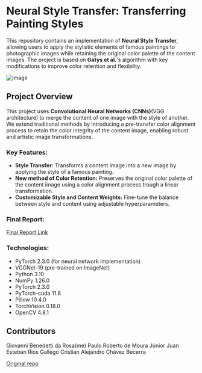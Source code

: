 # Neural Style Transfer: Transferring Painting Styles

This repository contains an implementation of **Neural Style Transfer**, allowing users to apply the stylistic elements of famous paintings to photographic images while retaining the original color palette of the content images. The project is based on **Gatys et al.**'s algorithm with key modifications to improve color retention and flexibility.

![image](https://github.com/user-attachments/assets/b475fd45-ae66-4db5-89be-3709df3f4325)



## Project Overview

This project uses **Convolutional Neural Networks (CNNs)**(VGG architecture) to merge the content of one image with the style of another. We extend traditional methods by introducing a pre-transfer color alignment process to retain the color integrity of the content image, enabling robust and artistic image transformations.

### Key Features:
- **Style Transfer:** Transforms a content image into a new image by applying the style of a famous painting.
- **New method of Color Retention:** Preserves the original color palette of the content image using a color alignment process trough a linear transformation.
- **Customizable Style and Content Weights:** Fine-tune the balance between style and content using adjustable hyperparameters.


### Final Report:
[Final Report Link](https://github.com/AlejandroUN/Neural-Style-Transfer-project-IMA206/blob/main/final_report.pdf)

### Technologies:
- PyTorch 2.3.0 (for neural network implementation)
- VGGNet-19 (pre-trained on ImageNet)
- Python 3.10
- NumPy 1.26.0
- PyTorch 2.3.0
- PyTorch-cuda 11.8
- Pillow 10.4.0
- TorchVision 0.18.0
- OpenCV 4.8.1



## Contributors

Giovanni Benedetti da Rosa(me)
Paulo Roberto de Moura Júnior
Juan Esteban Rios Gallego
Cristian Alejandro Chávez Becerra

[Original repo](https://github.com/AlejandroUN/Neural-Style-Transfer-project-IMA206)
